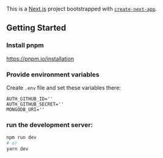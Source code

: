 This is a [Next.js](https://nextjs.org/) project bootstrapped with [`create-next-app`](https://github.com/vercel/next.js/tree/canary/packages/create-next-app).

## Getting Started

### Install pnpm
https://pnpm.io/installation

### Provide environment variables
Create `.env` file and set these variables there:

```dotenv
AUTH_GITHUB_ID=''
AUTH_GITHUB_SECRET=''
MONGODB_URI=''
```

### run the development server:

```bash
npm run dev
# or
yarn dev
```
